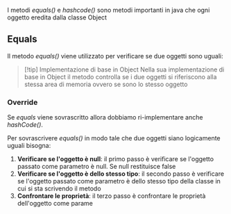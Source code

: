 I metodi *equals()* e *hashcode()* sono metodi importanti in java che ogni oggetto eredita dalla classe Object

## Equals
Il metodo *equals()* viene utilizzato per verificare se due oggetti sono uguali:
>[!tip] Implementazione di base in Object
>Nella sua implementazione  di base in Object il metodo controlla se i due oggetti si riferiscono alla stessa area di memoria ovvero se sono lo stesso oggetto

### Override
Se *equals* viene sovrascritto allora dobbiamo ri-implementare anche *hashCode()*.

Per sovrascrivere *equals()* in modo tale che due oggetti siano logicamente uguali bisogna:
1) **Verificare se l'oggetto è null**: il primo passo è verificare se l'oggetto passato come parametro è null. Se null restituisce false
2) **Verificare se l'oggetto è dello stesso tipo**: il secondo passo è verificare se l'oggetto passato come parametro  è dello stesso tipo della classe in cui  si sta scrivendo il metodo
3) **Confrontare le proprietà**: il terzo passo è confrontare le proprietà dell'oggetto come parame
